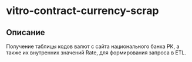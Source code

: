 # vitro-contract-currency-scrap

## Описание

Получение таблицы кодов валют с сайта национального банка РК, а также их внутренних значений Rate, для формирования запроса в ETL.